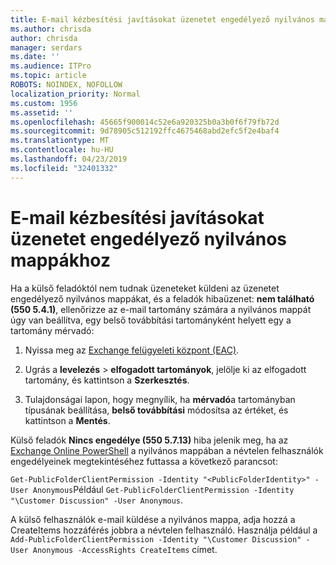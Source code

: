 ```yaml
---
title: E-mail kézbesítési javításokat üzenetet engedélyező nyilvános mappákhoz
ms.author: chrisda
author: chrisda
manager: serdars
ms.date: ''
ms.audience: ITPro
ms.topic: article
ROBOTS: NOINDEX, NOFOLLOW
localization_priority: Normal
ms.custom: 1956
ms.assetid: ''
ms.openlocfilehash: 45665f900014c52e6a920325b0a3b0f6f79fb72d
ms.sourcegitcommit: 9d78905c512192ffc4675468abd2efc5f2e4baf4
ms.translationtype: MT
ms.contentlocale: hu-HU
ms.lasthandoff: 04/23/2019
ms.locfileid: "32401332"
---
```

# <a name="fix-email-delivery-issues-to-mail-enabled-public-folders"></a>E-mail kézbesítési javításokat üzenetet engedélyező nyilvános mappákhoz

Ha a külső feladóktól nem tudnak üzeneteket küldeni az üzenetet engedélyező nyilvános mappákat, és a feladók hibaüzenet: **nem található (550 5.4.1)**, ellenőrizze az e-mail tartomány számára a nyilvános mappát úgy van beállítva, egy belső továbbítási tartományként helyett egy a tartomány mérvadó:

1. Nyissa meg az [Exchange felügyeleti központ (EAC)](https://docs.microsoft.com/Exchange/exchange-admin-center).

2. Ugrás a **levelezés** \> **elfogadott tartományok**, jelölje ki az elfogadott tartomány, és kattintson a **Szerkesztés**.

3. Tulajdonságai lapon, hogy megnyílik, ha **mérvadó**a tartományban típusának beállítása, **belső továbbítási** módosítsa az értéket, és kattintson a **Mentés**.

Külső feladók **Nincs engedélye (550 5.7.13)** hiba jelenik meg, ha az [Exchange Online PowerShell](https://docs.microsoft.com/powershell/exchange/exchange-online/connect-to-exchange-online-powershell/connect-to-exchange-online-powershell) a nyilvános mappában a névtelen felhasználók engedélyeinek megtekintéséhez futtassa a következő parancsot:

`Get-PublicFolderClientPermission -Identity "<PublicFolderIdentity>" -User Anonymous`Például `Get-PublicFolderClientPermission -Identity "\Customer Discussion" -User Anonymous`.

A külső felhasználók e-mail küldése a nyilvános mappa, adja hozzá a CreateItems hozzáférés jobbra a névtelen felhasználó. Használja például a `Add-PublicFolderClientPermission -Identity "\Customer Discussion" -User Anonymous -AccessRights CreateItems` címet.
